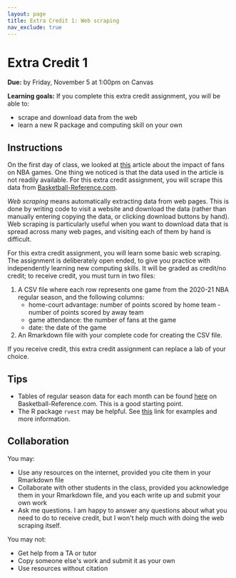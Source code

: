 ```yaml
---
layout: page
title: Extra Credit 1: Web scraping
nav_exclude: true
---
```


# Extra Credit 1

**Due:** by Friday, November 5 at 1:00pm on Canvas

**Learning goals:** If you complete this extra credit assignment, you will be able to: 
* scrape and download data from the web
* learn a new R package and computing skill on your own

## Instructions

On the first day of class, we looked at [this](https://fivethirtyeight.com/features/after-this-weird-nba-season-we-have-a-better-idea-of-how-much-fans-matter/) article about the impact of fans on NBA games. One thing we noticed is that the data used in the article is not readily available. For this extra credit assignment, you will scrape this data from [Basketball-Reference.com](https://www.basketball-reference.com/).

*Web scraping* means automatically extracting data from web pages. This is done by writing code to visit a website and download the data (rather than manually entering copying the data, or clicking download buttons by hand). Web scraping is particularly useful when you want to download data that is spread across many web pages, and visiting each of them by hand is difficult. 

For this extra credit assignment, you will learn some basic web scraping. The assignment is deliberately open ended, to give you practice with independently learning new computing skills. It will be graded as credit/no credit; to receive credit, you must turn in two files:
1. A CSV file where each row represents one game from the 2020-21 NBA regular season, and the following columns:
    * home-court advantage: number of points scored by home team - number of points scored by away team
    * game attendance: the number of fans at the game
    * date: the date of the game
2. An Rmarkdown file with your complete code for creating the CSV file.

If you receive credit, this extra credit assignment can replace a lab of your choice.

## Tips
* Tables of regular season data for each month can be found [here](https://www.basketball-reference.com/leagues/NBA_2021_games.html?sr&utm_source=direct&utm_medium=Share&utm_campaign=ShareTool#schedule) on Basketball-Reference.com. This is a good starting point.
* The R package `rvest` may be helpful. See [this](https://rvest.tidyverse.org/) link for examples and more information.

## Collaboration
You may:
* Use any resources on the internet, provided you cite them in your Rmarkdown file
* Collaborate with other students in the class, provided you acknowledge them in your Rmarkdown file, and you each write up and submit your own work
* Ask me questions. I am happy to answer any questions about what you need to do to receive credit, but I won't help much with doing the web scraping itself.

You may not:
* Get help from a TA or tutor
* Copy someone else's work and submit it as your own
* Use resources without citation